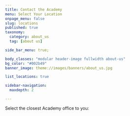 ```yaml
---
title: Contact the Academy
menu: Select Your Location
onpage_menu: false
slug: locations
published: true
taxonomy:
  category: about_us
  tag: [about us]

side_bar_menu: true;

body_classes: "modular header-image fullwidth about-us"
bg_color: "#002b49"
banner_image: theme://images/banners/about_us.jpg

list_locations: true

sidebar-navigation:
  maxdepth: 2

---
```


Select the closest Academy office to you:
